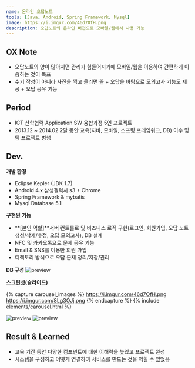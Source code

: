 ```yaml
---
name: 온라인 오답노트
tools: [Java, Android, Spring Framework, Mysql]
image: https://i.imgur.com/46d7OfH.png
description: 오답노트의 온라인 버전으로 모바일/웹에서 사용 가능 
---
```


## OX Note
- 오답노트의 양이 많아지면 관리가 힘들어지기에 모바일/웹을 이용하여 간편하게 이용하는 것이 목표
- 수기 작성이 아니라 사진을 찍고 올리면 끝 + 오답을 바탕으로 모의고사 기능도 제공 + 오답 공유 기능


## Period
- ICT 산학협력 Application SW 융합과정 5인 프로젝트
- 2013.12 ~ 2014.02 2달 동안 교육(자바, 모바일, 스프링 프레임워크, DB) 이수 및 팀 프로젝트 병행


## Dev.
**개발 환경**
- Eclipse Kepler (JDK 1.7)
- Android 4.x 삼성갤럭시 s3 + Chrome
- Spring Framework & mybatis
- Mysql Database 5.1

**구현된 기능**
- **[본인 역할]**서버 컨트롤로 및 비즈니스 로직 구현(로그인, 회원가입, 오답 노트 생성/삭제/수정, 오답 모의고사), DB 설계
- NFC 및 카카오톡으로 문제 공유 기능
- Email & SNS를 이용한 회원 가입
- 디렉토리 방식으로 오답 문제 정리/저장/관리

**DB 구성**
![preview](https://i.imgur.com/zSsRikM.png)

**스크린샷(슬라이드)**
<!-- ![preview](https://i.imgur.com/46d7OfH.png) -->
{% capture carousel_images %}
https://i.imgur.com/46d7OfH.png
https://i.imgur.com/8Lg3OJj.png
{% endcapture %}
{% include elements/carousel.html %} 

![preview](https://i.imgur.com/id0EXL4.jpg)
![preview](https://i.imgur.com/AlMrfP7.png)


## Result & Learned
- 교육 기간 동안 다양한 컴포넌트에 대한 이해력을 높였고 프로젝트 완성 
- 시스템을 구성하고 어떻게 연결하여 서비스를 만드는 것을 익힐 수 있었음

<!-- //사진 슬라이드 활용시
{% capture carousel_images %}
https://bit.ly/2BBbVhc
https://bit.ly/2DOtxXB
{% endcapture %}
{% include elements/carousel.html %} 

{% include elements/figure.html image="https://bit.ly/2N69TKO" caption="The Ocean" %}
//사진에 설명 넣을 때

</p> -->